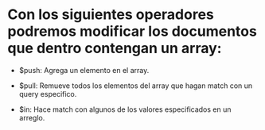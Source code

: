 # Con los siguientes operadores podremos modificar los documentos que dentro contengan un array:

- $push: Agrega un elemento en el array.

- $pull: Remueve todos los elementos del array que hagan match con un query especifico.

- $in: Hace match con algunos de los valores especificados en un arreglo.